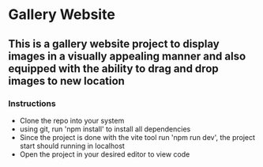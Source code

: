 # Gallery Website
## This is a gallery website project to display images in a visually appealing manner and also equipped with the ability to drag and drop images to new location
### Instructions
* Clone the repo into your system
* using git, run 'npm install' to install all dependencies
* Since the project is done with the vite tool run 'npm run dev', the project start should running in localhost
* Open the project in your desired editor to view code
